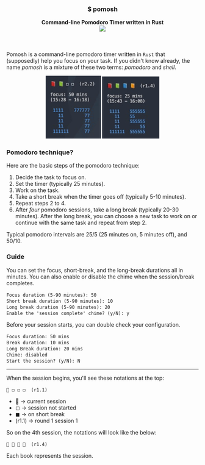 
<div align="center">
    <h3>$ pomosh</h3>
    <b>Command-line Pomodoro Timer written in Rust</b>
    <div>
    	<a href="LICENSE.md"><img src="https://img.shields.io/badge/license-MIT-blue.svg"></a>
    </div>
</div>

<br />
<br />

Pomosh is a command-line pomodoro timer written in `Rust` that (supposedly) help you focus on your task. If you didn't know already, the name _pomosh_ is a mixture of these two terms: _pomodoro_ and _shell_.

<div align="center">
<img src="./assets/pomosh-screenshot-1.jpg" width="145" />
<img src="./assets/pomosh-screenshot-2.jpg" width="150" />
</div>

### Pomodoro technique?

Here are the basic steps of the pomodoro technique:
1. Decide the task to focus on.
2. Set the timer (typically 25 minutes).
3. Work on the task.
4. Take a short break when the timer goes off (typically 5-10 minutes).
5. Repeat steps 2 to 4.
6. After _four_ pomodoro sessions, take a long break (typically 20-30 minutes). After the long break, you can choose a new task to work on or continue with the same task and repeat from step 2.

Typical pomodoro intervals are 25/5 (25 minutes on, 5 minutes off), and 50/10.

### Guide 

You can set the focus, short-break, and the long-break durations all in minutes. You can also enable or disable the chime when the session/break completes.

```text
Focus duration (5-90 minutes): 50
Short break duration (5-90 minutes): 10
Long break duration (5-90 minutes): 20
Enable the 'session complete' chime? (y/N): y
```

Before your session starts, you can double check your configuration. 

```text
Focus duration: 50 mins
Break duration: 10 mins
Long Break duration: 20 mins
Chime: disabled
Start the session? (y/N): N
```

---

When the session begins, you'll see these notations at the top:

```text
📕 ◻ ◻ ◻  (r1.1)
```

- 📕 -> current session
- ◻ -> session not started
- ◼ -> on short break
- (r1.1) -> round 1 session 1

So on the 4th session, the notations will look like the below:

```text
📕 📗 📘 📙  (r1.4)
```

Each book represents the session.